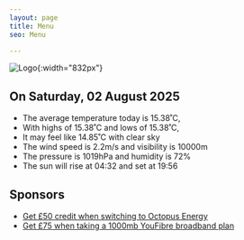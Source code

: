 ```yaml
---
layout: page
title: Menu
seo: Menu

---
```


![Logo](/images/logo.jpg){:width="832px"}

<!-- weather_marker starts -->
## On Saturday, 02 August 2025

- The average temperature today is 15.38˚C,
- With highs of 15.38˚C and lows of 15.38˚C,
- It may feel like 14.85˚C with clear sky
- The wind speed is 2.2m/s and visibility is 10000m
- The pressure is 1019hPa and humidity is 72%
- The sun will rise at 04:32 and set at 19:56

<!-- weather_marker ends -->

## Sponsors

- [Get £50 credit when switching to Octopus Energy](https://bit.ly/3oD1nnS)
- [Get £75 when taking a 1000mb YouFibre broadband plan](https://aklam.io/91zWhU?)
